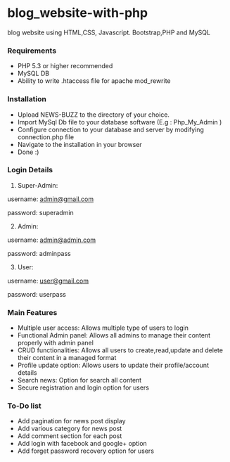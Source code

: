 # blog_website-with-php
 blog website using HTML,CSS, Javascript. Bootstrap,PHP and MySQL

### Requirements 

- PHP 5.3 or higher recommended 
- MySQL DB
- Ability to write .htaccess file for apache mod_rewrite

### Installation
- Upload NEWS-BUZZ to the directory of your choice.
- Import MySql Db file to your database software (E.g : Php_My_Admin )
- Configure connection to your database and server by modifying connection.php file
- Navigate to the installation in your browser
- Done :)

### Login Details
1. Super-Admin:

username: admin@gmail.com

password: superadmin

2. Admin:

username: admin@admin.com

password: adminpass

3. User:

username: user@gmail.com

password: userpass

### Main Features

- Multiple user access:  Allows multiple type of users to login 
- Functional Admin panel:  Allows all admins to manage their content properly with admin panel 
- CRUD functionalities:  Allows all users to create,read,update and delete their content in a managed format 
- Profile update option:  Allows users to update their profile/account details  
- Search news:  Option for search all content 
- Secure registration and login option for users

### To-Do  list
- Add pagination for news post display
- Add various category for news post
- Add comment section for each post
- Add login with facebook and google+ option
- Add forget password recovery option for users


